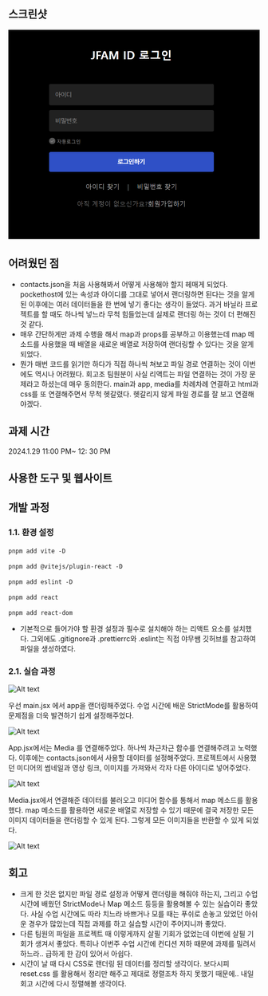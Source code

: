 ## 스크린샷

![Alt text](image.png)

## 어려웠던 점
- contacts.json을 처음 사용해봐서 어떻게 사용해야 할지 헤매게 되었다. pockethost에 있는 속성과 아이디를 그대로 넣어서 랜더링하면 된다는 것을 알게 된 이후에는 여러 데이터들을 한 번에 넣기 좋다는 생각이 들었다. 과거 바닐라 프로젝트를 할 때도 하나씩 넣느라 무척 힘들었는데 실제로 랜더링 하는 것이 더 편해진 것 같다.
- 매우 간단하게만 과제 수행을 해서 map과 props를 공부하고 이용했는데 map 메소드를 사용했을 때 배열을 새로운 배열로 저장하여 랜더링할 수 있다는 것을 알게 되었다. 
- 뭔가 매번 코드를 읽기만 하다가 직접 하나씩 쳐보고 파일 경로 연결하는 것이 이번에도 역시나 어려웠다. 회고조 팀원분이 사실 리액트는 파일 연결하는 것이 가장 문제라고 하셨는데 매우 동의한다. main과 app, media를 차례차례 연결하고 html과 css를 또 연결해주면서 무척 헷갈렸다. 헷갈리지 않게 파일 경로를 잘 보고 연결해야겠다. 

## 과제 시간

2024.1.29 11:00 PM~ 12: 30 PM 

## 사용한 도구 및 웹사이트

## 개발 과정

### 1.1. 환경 설정

``` pnpm add vite -D ```

```pnpm add @vitejs/plugin-react -D ```

```pnpm add eslint -D```

```pnpm add react```

```pnpm add react-dom```

- 기본적으로 들어가야 할 환경 설정과 필수로 설치해야 하는 리액트 요소를 설치했다. 그외에도 .gitignore과 .prettierrc와 .eslint는 직접 야무쌤 깃허브를 참고하여 파일을 생성하였다.

### 2.1. 실습 과정

![Alt text](image-1.png)

우선 main.jsx 에서 app을 랜더링해주었다. 수업 시간에 배운 StrictMode를 활용하여 문제점을 더욱 발견하기 쉽게 설정해주었다.

![Alt text](image-2.png)

App.jsx에서는 Media 를 연결해주었다. 하나씩 차근차근 함수를 연결해주려고 노력했다. 이후에는 contacts.json에서 사용할 데이터를 설정해주었다. 프로젝트에서 사용했던 미디어의 썸네일과 영상 링크, 이미지를 가져와서 각자 다른 아이디로 넣어주었다.

![Alt text](image-3.png)

Media.jsx에서 연결해준 데이터를 불러오고 미디어 함수를 통해서 map 메소드를 활용했다. map 메소드를 활용하면 새로운 배열로 저장할 수 있기 때문에 결국 저장한 모든 이미지 데이터들을 랜더링할 수 있게 된다. 그렇게 모든 이미지들을 반환할 수 있게 되었다. 

![Alt text](image-4.png)

## 회고

- 크게 한 것은 없지만 파일 경로 설정과 어떻게 랜더링을 해줘야 하는지, 그리고 수업 시간에 배웠던 StrictMode나 Map 메소드 등등을 활용해볼 수 있는 실습이라 좋았다. 사실 수업 시간에도 따라 치느라 바쁘거나 모를 때는 푸쉬로 손놓고 있었던 아쉬운 경우가 많았는데 직접 과제를 하고 실습할 시간이 주어지니까 좋았다. 
- 다른 팀원의 파일을 프로젝트 때 이렇게까지 살필 기회가 없었는데 이번에 살필 기회가 생겨서 좋았다. 특히나 이번주 수업 시간에 컨디션 저하 때문에 과제를 밀려서 하느라.. 급하게 한 감이 있어서 아쉽다.
- 시간이 날 때 다시 CSS로 랜더링 된 데이터를 정리할 생각이다. 보다시피 reset.css 를 활용해서 정리만 해주고 제대로 정렬조차 하지 못했기 때문에.. 내일 회고 시간에 다시 정렬해볼 생각이다. 
